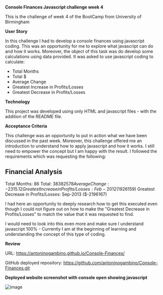 **Console Finances Javascript challenge week 4**

This is the challenge of week 4 of the BootCamp from University of Birmingham

**User Story**

In this challenge I had to develop a console finances using javascript coding. This was an opportunity for me to explore what javascript can do and how it works. Moreover, the object of this task was do develop some calculations using data provided. It was asked to use javascript coding to calculate:

- Total Months
- Total $
- Average Change
- Greatest Increase in Profits/Losses
- Greatest Decrease in Profits/Losses

**Technology**

This project was developed using only HTML and javascript files - with the addition of the README file.

**Acceptance Criteria**

This challenge was an opportunity to put in action what we have been discussed in the past week. Moreover, this challenge offered me an introduction to understand how to apply javascript and how it works. I still need to empower the concept but I am happy with the result. I followed the requirements which was requesting the following:

Financial Analysis 
  ----------------
  Total Months: 86
  Total: $38382578
  Average Change: -2315.12
  Greatest Increase in Profits/Losses: Feb-2012 ($1926159)
  Greatest Decrease in Profits/Losses: Sep-2013 ($-2196167)

I had here an opportunity to deeply research how to get this executed even though I could not figure out on how to make the "Greatest Decrease in Profits/Losses" to match the value that it was requested to find.

I would need to look into this even more and make sure I understand javascript 100% - Currently I am at the beginning of learning and understanding the concept of this type of coding.

**Review**

URL: https://antoninogambino.github.io/Console-Finances/

GitHub deployed repository: https://github.com/antoninogambino/Console-Finances.git

**Deployed website screenshot with console open showing javascript**

![image](https://user-images.githubusercontent.com/112243266/229919340-325382d5-6e11-4967-9a3e-e19ac22bd97e.png)

